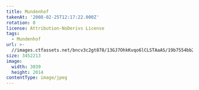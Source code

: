 ```yaml
---
title: Mundenhof
takenAt: '2008-02-25T12:17:22.000Z'
rotation: 0
license: Attribution-NoDerivs License
tags:
  - Mundenhof
url: >-
  //images.ctfassets.net/bncv3c2gt878/13GJ7OhkKvqo6lCLSTAaAS/19b7554bb2ac907a10918d94a0b93189/mundenhof_4560351822_o
size: 3452213
image:
  width: 3039
  height: 2014
contentType: image/jpeg
---
```


